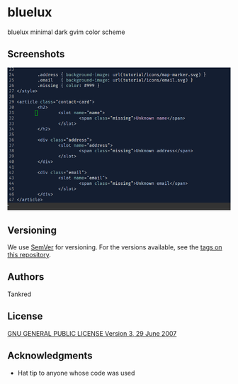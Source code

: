 # bluelux

bluelux minimal dark gvim color scheme

## Screenshots

![Screenshot svelte file](/assets/2020-10-2615_47_02-js.png)

## Versioning

We use [SemVer](http://semver.org/) for versioning. For the versions available, see the [tags on this repository](https://github.com/tankred/bluelux/tags).

## Authors

Tankred

## License

[GNU GENERAL PUBLIC LICENSE Version 3, 29 June 2007](LICENSE.md)

## Acknowledgments

* Hat tip to anyone whose code was used
